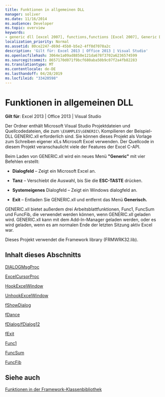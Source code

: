 ```yaml
---
title: Funktionen in allgemeinen DLL
manager: soliver
ms.date: 11/16/2014
ms.audience: Developer
ms.topic: overview
keywords:
- generic dll [excel 2007], functions,functions [Excel 2007], Generic DLL
localization_priority: Normal
ms.assetid: 80ce2247-d69d-45b0-b5e2-4ff0d7078a2c
description: 'Gilt für: Excel 2013 | Office 2013 | Visual Studio'
ms.openlocfilehash: 3064e1a09ad8850e121da678f3702a6236574599
ms.sourcegitcommit: 8657170d071f9bcf680aba50b9c07f2a4fb82283
ms.translationtype: MT
ms.contentlocale: de-DE
ms.lasthandoff: 04/28/2019
ms.locfileid: "33420598"
---
```

# <a name="functions-in-the-generic-dll"></a>Funktionen in allgemeinen DLL

 **Gilt für**: Excel 2013 | Office 2013 | Visual Studio 
  
Der Ordner enthält Microsoft Visual Studio Projektdateien und Quellcodedateien, die zum `\EXAMPLES\GENERIC\` Kompilieren der Beispiel-DLL GENERIC.xll erforderlich sind. Sie können dieses Projekt als Vorlage zum Schreiben eigener xlLs Microsoft Excel verwenden. Der Quellcode in diesem Projekt veranschaulicht viele der Features der Excel C-API. 
  
Beim Laden von GENERIC.xll wird ein neues Menü **"Generic"** mit vier Befehlen erstellt: 
  
- **Dialogfeld** – Zeigt ein Microsoft Excel an. 
    
- **Tanz** – Verschiebt die Auswahl, bis Sie die **ESC-TASTE** drücken. 
    
- **Systemeigenes** Dialogfeld – Zeigt ein Windows dialogfeld an. 
    
- **Exit** – Entladen Sie GENERIC.xll und entfernt das Menü **Generisch.** 
    
GENERIC.xll bietet außerdem drei Arbeitsblattfunktionen, Func1, FuncSum und FuncFib, die verwendet werden können, wenn GENERIC.xll geladen wird. GENERIC.xll kann mit dem Add-In-Manager geladen werden, oder es wird geladen, wenn es am normalen Ende der letzten Sitzung aktiv Excel war.
  
Dieses Projekt verwendet die Framework library (FRMWRK32.lib).
  
## <a name="in-this-section"></a>Inhalt dieses Abschnitts

[DIALOGMsgProc](dialogmsgproc.md)
  
[ExcelCursorProc](excelcursorproc.md)
  
[HookExcelWindow](hookexcelwindow.md)
  
[UnhookExcelWindow](unhookexcelwindow.md)
  
[fShowDialog](fshowdialog.md)
  
[fDance](fdance.md)
  
[fDialog/fDialog12](fdialog-fdialog12.md)
  
[fExit](fexit.md)
  
[Func1](func1.md)
  
[FuncSum](funcsum.md)
  
[FuncFib](funcfib.md)
  
## <a name="see-also"></a>Siehe auch



[Funktionen in der Framework-Klassenbibliothek](functions-in-the-framework-library.md)

